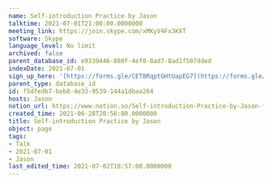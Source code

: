 ```yaml
---
name: Self-introduction Practice by Jason
talktime: 2021-07-01T21:00:00.0000000
meeting_link: https://join.skype.com/xMKyV4Fx3KXT
software: Skype
language_level: No limit
archived: false
parent_database_id: e9339446-880f-4ef0-8ad7-8ad1f507dded
indexDate: 2021-07-01
sign_up_here: '[https://forms.gle/CET8RqptGHtUapEG7](https://forms.gle/CET8RqptGHtUapEG7)'
parent_type: database_id
id: f5dfedb7-beb8-4e33-9539-144a1dbaa264
hosts: Jason
notion_url: https://www.notion.so/Self-introduction-Practice-by-Jason-f5dfedb7beb84e339539144a1dbaa264
created_time: 2021-06-28T20:56:00.0000000
title: Self-introduction Practice by Jason
object: page
tags:
- Talk
- 2021-07-01
- Jason
last_edited_time: 2021-07-02T18:57:00.0000000
---
```







